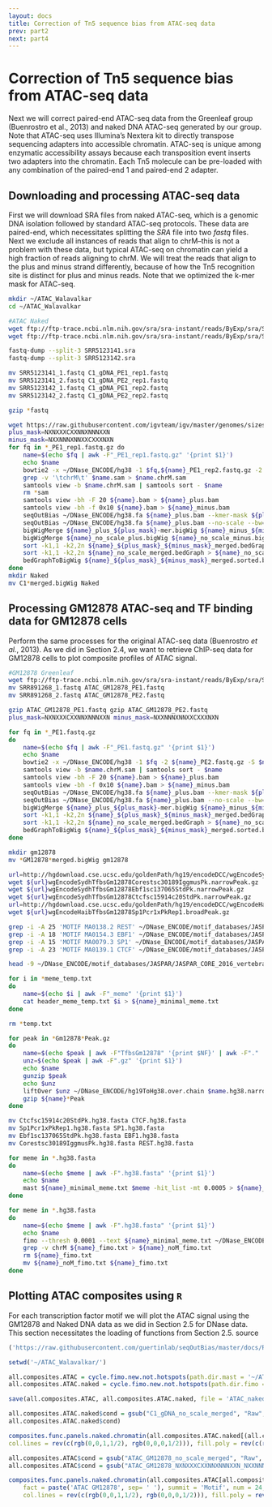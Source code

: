 ```yaml
---
layout: docs
title: Correction of Tn5 sequence bias from ATAC-seq data
prev: part2
next: part4
---
```


# Correction of Tn5 sequence bias from ATAC-seq data

Next we will correct paired-end ATAC-seq data from the Greenleaf group (Buenrostro et al., 2013) and naked DNA ATAC-seq generated by our group. Note that ATAC-seq uses Illumina’s Nextera kit to directly transpose sequencing adapters into accessible chromatin. ATAC-seq is unique among enzymatic accessibility assays because each transposition event inserts two adapters into the chromatin. Each Tn5 molecule can be pre-loaded with any combination of the paired-end 1 and paired-end 2 adapter.

## Downloading and processing ATAC-seq data
First we will download SRA files from naked ATAC-seq, which is a genomic DNA isolation followed by standard ATAC-seq protocols. These data are paired-end, which necessitates splitting the *SRA* file into two *fastq* files. Next we exclude all instances of reads that align to chrM–this is not a problem with these data, but typical ATAC-seq on chromatin can yield a high fraction of reads aligning to chrM. We will treat the reads that align to the plus and minus strand differently, because of how the Tn5 recognition site is distinct for plus and minus reads. Note that we optimized the k-mer mask for ATAC-seq.

```bash
mkdir ~/ATAC_Walavalkar
cd ~/ATAC_Walavalkar

#ATAC Naked
wget ftp://ftp-trace.ncbi.nlm.nih.gov/sra/sra-instant/reads/ByExp/sra/SRX/SRX243/SRX2438155/SRR5123141/SRR5123141.sra
wget ftp://ftp-trace.ncbi.nlm.nih.gov/sra/sra-instant/reads/ByExp/sra/SRX/SRX243/SRX2438156/SRR5123142/SRR5123142.sra

fastq-dump --split-3 SRR5123141.sra
fastq-dump --split-3 SRR5123142.sra

mv SRR5123141_1.fastq C1_gDNA_PE1_rep1.fastq
mv SRR5123141_2.fastq C1_gDNA_PE2_rep1.fastq
mv SRR5123142_1.fastq C1_gDNA_PE1_rep2.fastq
mv SRR5123142_2.fastq C1_gDNA_PE2_rep2.fastq

gzip *fastq

wget https://raw.githubusercontent.com/igvteam/igv/master/genomes/sizes/hg38.chrom.sizes
plus_mask=NXNXXXCXXNNXNNNXXN
minus_mask=NXXNNNXNNXXCXXXNXN 
for fq in *_PE1_rep1.fastq.gz do
    name=$(echo $fq | awk -F"_PE1_rep1.fastq.gz" '{print $1}')
    echo $name
    bowtie2 -x ~/DNase_ENCODE/hg38 -1 $fq,${name}_PE1_rep2.fastq.gz -2 ${name}_PE2_rep1.fastq.gz,${name}_PE2_rep2.fastq.gz -S $name.sam
    grep -v '\tchrM\t' $name.sam > $name.chrM.sam
    samtools view -b $name.chrM.sam | samtools sort - $name
    rm *sam
    samtools view -bh -F 20 ${name}.bam > ${name}_plus.bam
    samtools view -bh -f 0x10 ${name}.bam > ${name}_minus.bam
    seqOutBias ~/DNase_ENCODE/hg38.fa ${name}_plus.bam --kmer-mask ${plus_mask} --bw=${name}_plus_${plus_mask}-mer.bigWig --shift-counts --read-size=75 seqOutBias ~/DNase_ENCODE/hg38.fa ${name}_minus.bam --kmer-mask ${minus_mask} --bw=${name}_minus_${minus_mask}-mer.bigWig --shift-counts --read-size=75 seqOutBias ~/DNase_ENCODE/hg38.fa ${name}_minus.bam --no-scale --bw=${name}_no_scale_minus.bigWig --shift-counts --read-size=75
    seqOutBias ~/DNase_ENCODE/hg38.fa ${name}_plus.bam --no-scale --bw=${name}_no_scale_plus.bigWig --shift-counts --read-size=75
    bigWigMerge ${name}_plus_${plus_mask}-mer.bigWig ${name}_minus_${minus_mask}-mer.bigWig ${name}_${plus_mask}_${minus_mask}_merged.bedGraph
    bigWigMerge ${name}_no_scale_plus.bigWig ${name}_no_scale_minus.bigWig ${name}_no_scale_merged.bedGraph
    sort -k1,1 -k2,2n ${name}_${plus_mask}_${minus_mask}_merged.bedGraph > ${name}_${plus_mask}_${minus_mask}_merged.sorted.bedGraph
    sort -k1,1 -k2,2n ${name}_no_scale_merged.bedGraph > ${name}_no_scale_merged.sorted.bedGraph
    bedGraphToBigWig ${name}_${plus_mask}_${minus_mask}_merged.sorted.bedGraph hg38.chrom.sizes ${name}_${plus_mask}_${minus_mask}_merged.bigWig bedGraphToBigWig ${name}_no_scale_merged.sorted.bedGraph hg38.chrom.sizes ${name}_no_scale_merged.bigWig
done
mkdir Naked
mv C1*merged.bigWig Naked
```

## Processing GM12878 ATAC-seq and TF binding data for GM12878 cells
Perform the same processes for the original ATAC-seq data (Buenrostro *et al.*, 2013). As we did in Section 2.4, we want to retrieve ChIP-seq data for GM12878 cells to plot composite profiles of ATAC signal.

```bash
#GM12878 Greenleaf
wget ftp://ftp-trace.ncbi.nlm.nih.gov/sra/sra-instant/reads/ByExp/sra/SRX/SRX298/SRX298000/SRR891268/SRR891268.sra fastq-dump --split-3 SRR891268.sra
mv SRR891268_1.fastq ATAC_GM12878_PE1.fastq
mv SRR891268_2.fastq ATAC_GM12878_PE2.fastq

gzip ATAC_GM12878_PE1.fastq gzip ATAC_GM12878_PE2.fastq
plus_mask=NXNXXXCXXNNXNNNXXN minus_mask=NXXNNNXNNXXCXXXNXN

for fq in *_PE1.fastq.gz
do
    name=$(echo $fq | awk -F"_PE1.fastq.gz" '{print $1}')
    echo $name
    bowtie2 -x ~/DNase_ENCODE/hg38 -1 $fq -2 ${name}_PE2.fastq.gz -S $name.sam grep -v '\tchrM\t' $name.sam > $name.chrM.sam
    samtools view -b $name.chrM.sam | samtools sort - $name
    samtools view -bh -F 20 ${name}.bam > ${name}_plus.bam
    samtools view -bh -f 0x10 ${name}.bam > ${name}_minus.bam
    seqOutBias ~/DNase_ENCODE/hg38.fa ${name}_plus.bam --kmer-mask ${plus_mask} --bw=${name}_plus_${plus_mask}-mer.bigWig --shift-counts --read-size=50 seqOutBias ~/DNase_ENCODE/hg38.fa ${name}_minus.bam --kmer-mask ${minus_mask} --bw=${name}_minus_${minus_mask}-mer.bigWig --shift-counts --read-size=50 seqOutBias ~/DNase_ENCODE/hg38.fa ${name}_minus.bam --no-scale --bw=${name}_no_scale_minus.bigWig --shift-counts --read-size=50
    seqOutBias ~/DNase_ENCODE/hg38.fa ${name}_plus.bam --no-scale --bw=${name}_no_scale_plus.bigWig --shift-counts --read-size=50
    bigWigMerge ${name}_plus_${plus_mask}-mer.bigWig ${name}_minus_${minus_mask}-mer.bigWig ${name}_${plus_mask}_${minus_mask}_merged.bedGraph bigWigMerge ${name}_no_scale_plus.bigWig ${name}_no_scale_minus.bigWig ${name}_no_scale_merged.bedGraph
    sort -k1,1 -k2,2n ${name}_${plus_mask}_${minus_mask}_merged.bedGraph > ${name}_${plus_mask}_${minus_mask}_merged.sorted.bedGraph
    sort -k1,1 -k2,2n ${name}_no_scale_merged.bedGraph > ${name}_no_scale_merged.sorted.bedGraph
    bedGraphToBigWig ${name}_${plus_mask}_${minus_mask}_merged.sorted.bedGraph hg38.chrom.sizes ${name}_${plus_mask}_${minus_mask}_merged.bigWig bedGraphToBigWig ${name}_no_scale_merged.sorted.bedGraph hg38.chrom.sizes ${name}_no_scale_merged.bigWig
done

mkdir gm12878
mv *GM12878*merged.bigWig gm12878

url=http://hgdownload.cse.ucsc.edu/goldenPath/hg19/encodeDCC/wgEncodeSydhTfbs/
wget ${url}wgEncodeSydhTfbsGm12878Corestsc30189IggmusPk.narrowPeak.gz
wget ${url}wgEncodeSydhTfbsGm12878Ebf1sc137065StdPk.narrowPeak.gz
wget ${url}wgEncodeSydhTfbsGm12878Ctcfsc15914c20StdPk.narrowPeak.gz 
url=http://hgdownload.cse.ucsc.edu/goldenPath/hg19/encodeDCC/wgEncodeHaibTfbs/
wget ${url}wgEncodeHaibTfbsGm12878Sp1Pcr1xPkRep1.broadPeak.gz

grep -i -A 25 'MOTIF MA0138.2 REST' ~/DNase_ENCODE/motif_databases/JASPAR/JASPAR_CORE_2016.meme > REST_meme_temp.txt
grep -i -A 18 'MOTIF MA0154.3 EBF1' ~/DNase_ENCODE/motif_databases/JASPAR/JASPAR_CORE_2016.meme > EBF1_meme_temp.txt
grep -i -A 15 'MOTIF MA0079.3 SP1' ~/DNase_ENCODE/motif_databases/JASPAR/JASPAR_CORE_2016.meme > SP1_meme_temp.txt
grep -i -A 23 'MOTIF MA0139.1 CTCF' ~/DNase_ENCODE/motif_databases/JASPAR/JASPAR_CORE_2016.meme > CTCF_meme_temp.txt

head -9 ~/DNase_ENCODE/motif_databases/JASPAR/JASPAR_CORE_2016_vertebrates.meme > header_meme_temp.txt

for i in *meme_temp.txt
do
    name=$(echo $i | awk -F"_meme" '{print $1}')
    cat header_meme_temp.txt $i > ${name}_minimal_meme.txt
done

rm *temp.txt

for peak in *Gm12878*Peak.gz
do
    name=$(echo $peak | awk -F"TfbsGm12878" '{print $NF}' | awk -F"." '{print $1}')
    unz=$(echo $peak | awk -F".gz" '{print $1}')
    echo $name
    gunzip $peak
    echo $unz
    liftOver $unz ~/DNase_ENCODE/hg19ToHg38.over.chain $name.hg38.narrowPeak $name.hg38.narrow.unmapped.txt -bedPlus=6 fastaFromBed -fi ~/DNase_ENCODE/hg38.fa -bed $name.hg38.narrowPeak -fo $name.hg38.fasta
    gzip ${name}*Peak
done

mv Ctcfsc15914c20StdPk.hg38.fasta CTCF.hg38.fasta
mv Sp1Pcr1xPkRep1.hg38.fasta SP1.hg38.fasta
mv Ebf1sc137065StdPk.hg38.fasta EBF1.hg38.fasta
mv Corestsc30189IggmusPk.hg38.fasta REST.hg38.fasta

for meme in *.hg38.fasta
do
    name=$(echo $meme | awk -F".hg38.fasta" '{print $1}')
    echo $name
    mast ${name}_minimal_meme.txt $meme -hit_list -mt 0.0005 > ${name}_mast.txt
done

for meme in *.hg38.fasta
do
    name=$(echo $meme | awk -F".hg38.fasta" '{print $1}')
    echo $name
    fimo --thresh 0.0001 --text ${name}_minimal_meme.txt ~/DNase_ENCODE/hg38.fa > ${name}_fimo.txt 
    grep -v chrM ${name}_fimo.txt > ${name}_noM_fimo.txt
    rm ${name}_fimo.txt
    mv ${name}_noM_fimo.txt ${name}_fimo.txt
done
```

## Plotting ATAC composites using `R`
For each transcription factor motif we will plot the ATAC signal using the GM12878 and Naked DNA data as we did in Section 2.5 for DNase data. This section necessitates the loading of functions from Section 2.5.
source
```r
('https://raw.githubusercontent.com/guertinlab/seqOutBias/master/docs/R/seqOutBias_functions.R')

setwd('~/ATAC_Walavalkar/')

all.composites.ATAC = cycle.fimo.new.not.hotspots(path.dir.mast = '~/ATAC_Walavalkar/', path.dir.bigWig = '/Users/guertinlab/ATAC_Walavalkar/gm12878/', window = 30, exp = 'GM12878_ATAC')
all.composites.ATAC.naked = cycle.fimo.new.not.hotspots(path.dir.fimo = '~/ATAC_Walavalkar/', path.dir.bigWig = '/Users/guertinlab/ATAC_Walavalkar/Naked/', window = 30, exp = 'Naked_ATAC')

save(all.composites.ATAC, all.composites.ATAC.naked, file = 'ATAC_naked_composites.Rdata')

all.composites.ATAC.naked$cond = gsub("C1_gDNA_no_scale_merged", "Raw", all.composites.ATAC.naked$cond) all.composites.ATAC.naked$cond = gsub("C1_gDNA_NXNXXXCXXNNXNNNXXN_NXXNNNXNNXXCXXXNXN_merged", "Corrected",
all.composites.ATAC.naked$cond)

composites.func.panels.naked.chromatin(all.composites.ATAC.naked[(all.composites.ATAC.naked$grp != 'CTCF'),], fact = paste('ATAC Naked', sep= ' '), summit = 'Motif', num = 24,
col.lines = rev(c(rgb(0,0,1,1/2), rgb(0,0,0,1/2))), fill.poly = rev(c(rgb(0,0,1,1/4), rgb(0,0,0,1/4))))

all.composites.ATAC$cond = gsub("ATAC_GM12878_no_scale_merged", "Raw", all.composites.ATAC$cond)
all.composites.ATAC$cond = gsub("ATAC_GM12878_NXNXXXCXXNNXNNNXXN_NXXNNNXNNXXCXXXNXN_merged", "Corrected", all.composites.ATAC$cond)

composites.func.panels.naked.chromatin(all.composites.ATAC[all.composites.ATAC$grp != 'CTCF',],
    fact = paste('ATAC GM12878', sep= ' '), summit = 'Motif', num = 24,
    col.lines = rev(c(rgb(0,0,1,1/2), rgb(0,0,0,1/2))), fill.poly = rev(c(rgb(0,0,1,1/4), rgb(0,0,0,1/4))))
```

